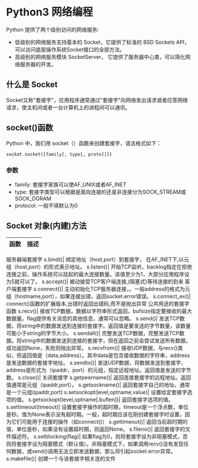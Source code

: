 # Python3 网络编程

Python 提供了两个级别访问的网络服务:

+ 低级别的网络服务支持基本的 Socket，它提供了标准的 BSD Sockets API，可以访问底层操作系统Socket接口的全部方法。
+ 高级别的网络服务模块 SocketServer， 它提供了服务器中心类，可以简化网络服务器的开发。

## 什么是 Socket

Socket又称"套接字"，应用程序通常通过"套接字"向网络发出请求或者应答网络请求，使主机间或者一台计算机上的进程间可以通讯。

## socket()函数

Python 中，我们用 socket（）函数来创建套接字，语法格式如下：

```bash
socket.socket([family[, type[, proto]]])
```

### 参数

+ family: 套接字家族可以使AF_UNIX或者AF_INET
+ type: 套接字类型可以根据是面向连接的还是非连接分为SOCK_STREAM或SOCK_DGRAM
+ protocol: 一般不填默认为0

## Socket 对象(内建)方法

函数|    描述
:-|:-
服务器端套接字
s.bind()|    绑定地址（host,port）到套接字， 在AF_INET下,以元组（host,port）的形式表示地址。
s.listen()|    开始TCP监听。backlog指定在拒绝连接之前，操作系统可以挂起的最大连接数量。该值至少为1，大部分应用程序设为5就可以了。
s.accept()|    被动接受TCP客户端连接,(阻塞式)等待连接的到来
客户端套接字
s.connect()|    主动初始化TCP服务器连接，。一般address的格式为元组（hostname,port），如果连接出错，返回socket.error错误。
s.connect_ex()|    connect()函数的扩展版本,出错时返回出错码,而不是抛出异常
公共用途的套接字函数
s.recv()|    接收TCP数据，数据以字符串形式返回，bufsize指定要接收的最大数据量。flag提供有关消息的其他信息，通常可以忽略。
s.send()|    发送TCP数据，将string中的数据发送到连接的套接字。返回值是要发送的字节数量，该数量可能小于string的字节大小。
s.sendall()|    完整发送TCP数据，完整发送TCP数据。将string中的数据发送到连接的套接字，但在返回之前会尝试发送所有数据。成功返回None，失败则抛出异常。
s.recvfrom()|    接收UDP数据，与recv()类似，但返回值是（data,address）。其中data是包含接收数据的字符串，address是发送数据的套接字地址。
s.sendto()|    发送UDP数据，将数据发送到套接字，address是形式为（ipaddr，port）的元组，指定远程地址。返回值是发送的字节数。
s.close()|    关闭套接字
s.getpeername()|    返回连接套接字的远程地址。返回值通常是元组（ipaddr,port）。
s.getsockname()|    返回套接字自己的地址。通常是一个元组(ipaddr,port)
s.setsockopt(level,optname,value)|    设置给定套接字选项的值。
s.getsockopt(level,optname[.buflen])|    返回套接字选项的值。
s.settimeout(timeout)|    设置套接字操作的超时期，timeout是一个浮点数，单位是秒。值为None表示没有超时期。一般，超时期应该在刚创建套接字时设置，因为它们可能用于连接的操作（如connect()）
s.gettimeout()|    返回当前超时期的值，单位是秒，如果没有设置超时期，则返回None。
s.fileno()|    返回套接字的文件描述符。
s.setblocking(flag)|    如果flag为0，则将套接字设为非阻塞模式，否则将套接字设为阻塞模式（默认值）。非阻塞模式下，如果调用recv()没有发现任何数据，或send()调用无法立即发送数据，那么将引起socket.error异常。
s.makefile()|    创建一个与该套接字相关连的文件
